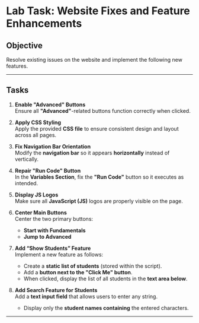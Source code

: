 # **Lab Task: Website Fixes and Feature Enhancements**

## **Objective**

Resolve existing issues on the website and implement the following new features.

---

## **Tasks**

1. **Enable "Advanced" Buttons**  
   Ensure all **"Advanced"**-related buttons function correctly when clicked.

2. **Apply CSS Styling**  
   Apply the provided **CSS file** to ensure consistent design and layout across all pages.

3. **Fix Navigation Bar Orientation**  
   Modify the **navigation bar** so it appears **horizontally** instead of vertically.

4. **Repair "Run Code" Button**  
   In the **Variables Section**, fix the **"Run Code"** button so it executes as intended.

5. **Display JS Logos**  
   Make sure all **JavaScript (JS)** logos are properly visible on the page.

6. **Center Main Buttons**  
   Center the two primary buttons:  
   - **Start with Fundamentals**  
   - **Jump to Advanced**

7. **Add “Show Students” Feature**  
   Implement a new feature as follows:  
   - Create a **static list of students** (stored within the script).  
   - Add a **button next to the "Click Me" button**.  
   - When clicked, display the list of all students in the **text area below**.

8. **Add Search Feature for Students**  
   Add a **text input field** that allows users to enter any string.  
   - Display only the **student names containing** the entered characters.

---
